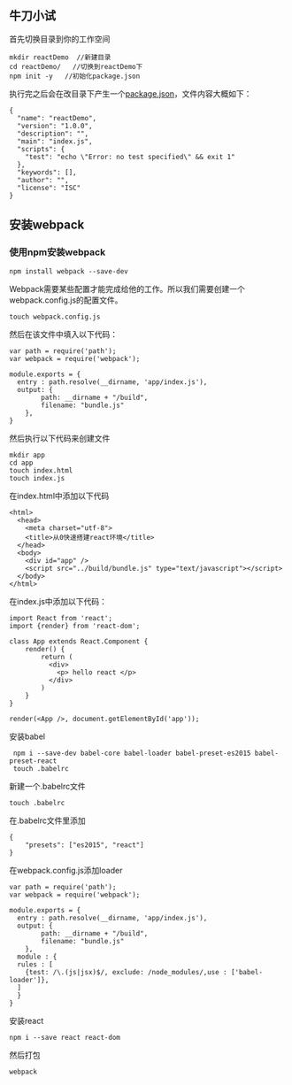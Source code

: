 ## 牛刀小试
首先切换目录到你的工作空间

```
mkdir reactDemo  //新建目录
cd reactDemo/   //切换到reactDemo下
npm init -y   //初始化package.json
```
执行完之后会在改目录下产生一个[package.json](http://javascript.ruanyifeng.com/nodejs/packagejson.html)，文件内容大概如下：

```
{
  "name": "reactDemo",
  "version": "1.0.0",
  "description": "",
  "main": "index.js",
  "scripts": {
    "test": "echo \"Error: no test specified\" && exit 1"
  },
  "keywords": [],
  "author": "",
  "license": "ISC"
}
```
## 安装webpack
### 使用npm安装webpack

```
npm install webpack --save-dev
```
Webpack需要某些配置才能完成给他的工作。所以我们需要创建一个webpack.config.js的配置文件。

```
touch webpack.config.js
```
然后在该文件中填入以下代码：
```
var path = require('path');
var webpack = require('webpack');

module.exports = {
  entry : path.resolve(__dirname, 'app/index.js'),
  output: {
        path: __dirname + "/build",
        filename: "bundle.js"
    },
}

```
然后执行以下代码来创建文件

```
mkdir app
cd app
touch index.html
touch index.js
```
在index.html中添加以下代码

```
<html>
  <head>
    <meta charset="utf-8">
    <title>从0快速搭建react环境</title>
  </head>
  <body>
    <div id="app" />
    <script src="../build/bundle.js" type="text/javascript"></script>
  </body>
</html>

```
在index.js中添加以下代码：

```
import React from 'react';
import {render} from 'react-dom';

class App extends React.Component {
    render() {
        return (
          <div>
            <p> hello react </p>
          </div>
        )
    }
}

render(<App />, document.getElementById('app'));

```
安装babel

```
 npm i --save-dev babel-core babel-loader babel-preset-es2015 babel-preset-react
 touch .babelrc
```
新建一个.babelrc文件

```
touch .babelrc
```

在.babelrc文件里添加

```
{
    "presets": ["es2015", "react"]
}
```
在webpack.config.js添加loader

```
var path = require('path');
var webpack = require('webpack');

module.exports = {
  entry : path.resolve(__dirname, 'app/index.js'),
  output: {
        path: __dirname + "/build",
        filename: "bundle.js"
    },
  module : {
  rules : [
    {test: /\.(js|jsx)$/, exclude: /node_modules/,use : ['babel-loader']},
  ]
  }
}

```

安装react

```
npm i --save react react-dom
```
然后打包

```
webpack
```
